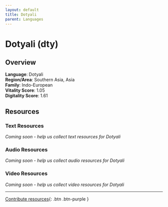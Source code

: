 ```yaml
---
layout: default
title: Dotyali
parent: Languages
---
```


# Dotyali (dty)

## Overview

**Language**: Dotyali  
**Region/Area**: Southern Asia, Asia  
**Family**: Indo-European  
**Vitality Score**: 1.05  
**Digitality Score**: 1.61  

## Resources

### Text Resources
*Coming soon - help us collect text resources for Dotyali*

### Audio Resources
*Coming soon - help us collect audio resources for Dotyali*

### Video Resources
*Coming soon - help us collect video resources for Dotyali*

---

[Contribute resources](https://fairtrain.github.io/){: .btn .btn-purple }
